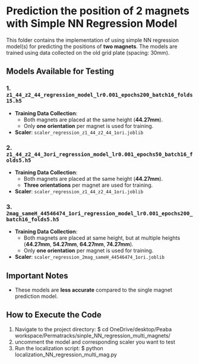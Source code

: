 # Prediction the position of 2 magnets with Simple NN Regression Model

This folder contains the implementation of using simple NN regression model(s) for predicting the positions of **two magnets**. The models are trained using data collected on the old grid plate (spacing: 30mm).

## Models Available for Testing

### 1. `z1_44_z2_44_regression_model_lr0.001_epochs200_batch16_folds15.h5`
- **Training Data Collection**: 
  - Both magnets are placed at the same height (**44.27mm**).
  - Only **one orientation** per magnet is used for training.
- **Scaler**: `scaler_regression_z1_44_z2_44_1ori.joblib`

### 2. `z1_44_z2_44_3ori_regression_model_lr0.001_epochs50_batch16_folds5.h5`
- **Training Data Collection**: 
  - Both magnets are placed at the same height (**44.27mm**).
  - **Three orientations** per magnet are used for training.
- **Scaler**: `scaler_regression_z1_44_z2_44_1ori.joblib`

### 3. `2mag_sameH_44546474_1ori_regression_model_lr0.001_epochs200_batch16_folds5.h5`
- **Training Data Collection**:
  - Both magnets are placed at same height, but at multiple heights (**44.27mm**, **54.27mm**, **64.27mm**, **74.27mm**).
  - Only **one orientation** per magnet is used for training.
- **Scaler**: `scaler_regression_2mag_sameH_44546474_1ori.joblib`

## Important Notes
- These models are **less accurate** compared to the single magnet prediction model.

## How to Execute the Code

1. Navigate to the project directory:
   $ cd OneDrive/desktop/Peaba workspace/Permatracks/sinple_NN_regression_multi_magnets/
2. uncomment the model and corresponding scaler you want to test
3. Run the localization script:
   $ python localization_NN_regression_multi_mag.py


